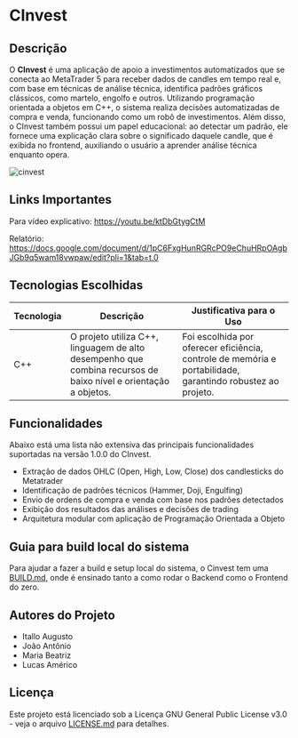# CInvest

## Descrição
O **CInvest** é uma aplicação de apoio a investimentos automatizados que se conecta ao MetaTrader 5 para receber dados de candles em tempo real e, com base em técnicas de análise técnica, identifica padrões gráficos clássicos, como martelo, engolfo e outros. Utilizando programação orientada a objetos em C++, o sistema realiza decisões automatizadas de compra e venda, funcionando como um robô de investimentos. Além disso, o CInvest também possui um papel educacional: ao detectar um padrão, ele fornece uma explicação clara sobre o significado daquele candle, que é exibida no frontend, auxiliando o usuário a aprender análise técnica enquanto opera.

![cinvest](https://github.com/user-attachments/assets/68b567d6-8586-42d6-b2d4-e3f5a99fc32b)

## Links Importantes
Para vídeo explicativo: https://youtu.be/ktDbGtygCtM

Relatório: https://docs.google.com/document/d/1pC6FxgHunRGRcPO9eChuHRpOAgbJGb9q5wam18vwpaw/edit?pli=1&tab=t.0

## Tecnologias Escolhidas
| Tecnologia                   | Descrição                                            | Justificativa para o Uso                                                            |
| ---------------------------- | ---------------------------------------------------- | ----------------------------------------------------------------------------------- |
| C++                          | O projeto utiliza C++, linguagem de alto desempenho que combina recursos de baixo nível e orientação a objetos.          | Foi escolhida por oferecer eficiência, controle de memória e portabilidade, garantindo robustez ao projeto.       |

## Funcionalidades
Abaixo está uma lista não extensiva das principais funcionalidades suportadas na versão 1.0.0 do CInvest.

- Extração de dados OHLC (Open, High, Low, Close) dos candlesticks do Metatrader
- Identificação de padrões técnicos (Hammer, Doji, Engulfing)
- Envio de ordens de compra e venda com base nos padrões detectados
- Exibição dos resultados das análises e decisões de trading
- Arquitetura modular com aplicação de Programação Orientada a Objeto

## Guia para build local do sistema

Para ajudar a fazer a build e setup local do sistema, o Cinvest tem uma [BUILD.md](https://github.com/joaoadsobral/CInvest/blob/main/BUILD.md), onde é ensinado tanto a como rodar o Backend como o Frontend do zero.

## Autores do Projeto
- Itallo Augusto
- João Antônio
- Maria Beatriz
- Lucas Américo

## Licença

Este projeto está licenciado sob a Licença GNU General Public License v3.0 - veja o arquivo [LICENSE.md](LICENSE) para detalhes.
